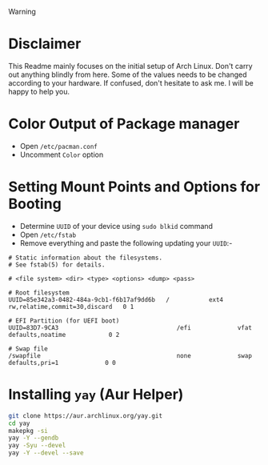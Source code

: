<!-- prettier-ignore -->
> [!WARNING]
> # Disclaimer
> This Readme mainly focuses on the initial setup of Arch Linux. Don't carry out anything blindly from here. Some of the values needs to be changed according to your hardware. If confused, don't hesitate to ask me. I will be happy to help you.

# Color Output of Package manager

- Open `/etc/pacman.conf`
- Uncomment `Color` option

# Setting Mount Points and Options for Booting

- Determine `UUID` of your device using `sudo blkid` command
- Open `/etc/fstab`
- Remove everything and paste the following updating your `UUID`:-

```
# Static information about the filesystems.
# See fstab(5) for details.

# <file system> <dir> <type> <options> <dump> <pass>

# Root filesystem
UUID=85e342a3-0482-484a-9cb1-f6b17af9dd6b	/         	ext4    rw,relatime,commit=30,discard	0 1

# EFI Partition (for UEFI boot)
UUID=83D7-9CA3                                 /efi             vfat        defaults,noatime            0 2

# Swap file
/swapfile                                      none             swap         defaults,pri=1             0 0
```

# Installing `yay` (Aur Helper)

```bash
git clone https://aur.archlinux.org/yay.git
cd yay
makepkg -si
yay -Y --gendb
yay -Syu --devel
yay -Y --devel --save
```
